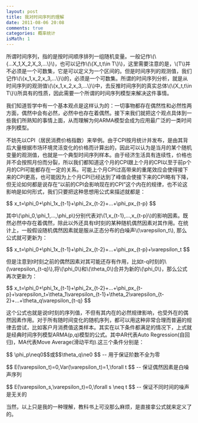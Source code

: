 ```yaml
---
layout: post
title: 我对时间序列的理解
date: 2011-08-06 20:08
comments: true
categories: 概率统计
isMath: 1
---
```

<p>所谓时间序列，指的是按时间顺序排列一组随机变量。一般记作\(\{...X_1,X_2,X_3,...\}\)，也可以记作\(\{X_t,t\in T\}\)，这里需要注意的是，\(T\)并不必须是一个可数集，它是可以定义为一个区间的。但是时间序列的观测值，我们记作\(\{x_1,x_2,x_3,...\}\)的，必须是一个可数集。所谓的时间序列分析，就是从时间序列的观测值\(\{x_1,x_2,x_3,...\}\)中，去反推时间序列的真实总体\(\{X_t,t\in T\}\)所具有的性质，因此需要一个所谓的时间序列模型来解决这件事情。</p>

<p>我们知道哲学中有一个基本观点是这样认为的：一切事物都存在偶然性和必然性两方面，偶然中会有必然，必然中也存在着偶然。接下来我们就把这个观点具体到一些我们所熟知的事情上面，从而理解为何ARMA模型会成为应用最广泛的一类时间序列模型。</p>

<p>不妨先以CPI（居民消费价格指数）来举例。由于CPI按月统计并发布，是由其背后大量根据市场环境灵活变化的价格而计算出的，因此可以认为是当月的某个随机变量的观测值，也就是一个典型时间序列样本。由于经济生活具有连续性，价格也并不会按照月份而分裂，所以我们都知道这个月的CPI跟上个月的CPI以至于前p个月的CPI可能都存在一定的关系。可能上个月CPI过高带来的重尾效应会使得接下来的CPI更高，也可能因为上个月CPI已经达到了峰值会使接下来的CPI略有下降，但无论如何都是说存在“以前的CPI会影响现在的CPI”这个内在的规律，也不论这影响是如何形式，我们只要把这种思想用公式来描述就都是：</p>

<p>$$ x_t=\phi_0+\phi_1x_{t-1}+\phi_2x_{t-2}+...+\phi_px_{t-p} $$</p>

<p>其中\(\phi_0,\phi_1,...,\phi_p\)分别代表对\(1,x_{t-1},...,x_{t-p}\)的影响因素。既然必然中存在着偶然，除此以外还具有t时刻的某种随机偶然因素对其作用。在统计上，一般假设随机偶然因素就是服从正态分布的白噪声\(\varepsilon_t\), 那么公式就可更新为：</p>

<p>$$ x_t=\phi_0+\phi_1x_{t-1}+\phi_2x_{t-2}+...+\phi_px_{t-p}+\varepsilon_t $$ </p>

<p>但是注意到t时刻之前的偶然因素对其可能还存有作用，比如t-q时刻的\(\varepsilon_{t-q}\),将\(\phi_0\)和\(\theta_0\)合并为新的\(\phi_0\)，那么公式再次更新为：</p>

<p>$$ x_t=\phi_0+\phi_1x_{t-1}+\phi_2x_{t-2}+...+\phi_px_{t-p}+\varepsilon_t+\theta_1\varepsilon_{t-1}+\theta_2\varepsilon_{t-2}+...+\theta_q\varepsilon_{t-q} $$ </p>

<p>这个公式也就是说t时刻的序列值，不但有其内在的必然规律影响，也受外在的偶然因素作用。对于所有随时间变化的随机序列，都可以用这种非常合理而普遍的规律去尝试，比如客户月消费值这类样本。其实在以下条件都满足的情况下，上式就是经典时间序列模型ARMA(p,q)模型的公式。其中AR代表Auto Regression(自回归)，MA代表Move Average(滑动平均).这三个条件分别是：</p>

<p>$$ \phi_p\neq0$$或$$\theta_q\ne0 $$ -- 用于保证阶数不全为零 </p>
<p>$$ E(\varepsilon_t)=0,Var(\varepsilon_t)=1,\forall t $$ -- 保证偶然因素是白噪声序列</p>
<p>$$ E(\varepsilon_s,\varepsilon_t)=0,\forall s \neq t $$ -- 保证不同时间的噪声是无关的</p>

<p>当然，以上只是我的一种理解，教科书上可没那么麻烦，是直接拿公式就来定义了的。</p>
